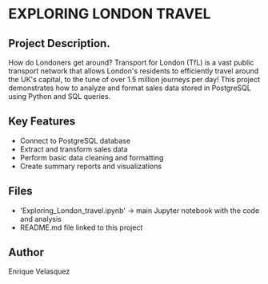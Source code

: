 # EXPLORING LONDON TRAVEL

## Project Description.
How do Londoners get around? Transport for London (TfL) is a vast public transport network that allows London's residents to efficiently travel around the UK's capital, to the tune of over 1.5 million journeys per day!
This project demonstrates how to analyze and format sales data stored in PostgreSQL using Python and SQL queries.  

## Key Features
- Connect to PostgreSQL database
- Extract and transform sales data
- Perform basic data cleaning and formatting
- Create summary reports and visualizations

## Files
- 'Exploring_London_travel.ipynb' → main Jupyter notebook with the code and analysis
- README.md file linked to this project

## Author
Enrique Velasquez

